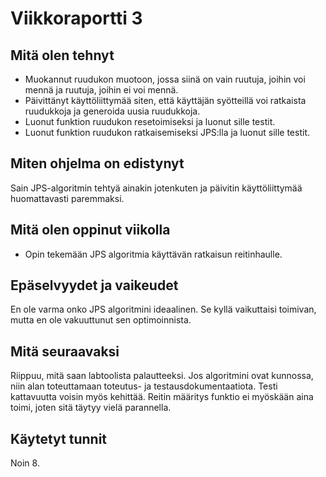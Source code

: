 # Viikkoraportti 3
## Mitä olen tehnyt
- Muokannut ruudukon muotoon, jossa siinä on vain ruutuja, joihin voi mennä ja ruutuja, joihin ei voi mennä.
- Päivittänyt käyttöliittymää siten, että käyttäjän syötteillä voi ratkaista ruudukkoja ja generoida uusia ruudukkoja.
- Luonut funktion ruudukon resetoimiseksi ja luonut sille testit.
- Luonut funktion ruudukon ratkaisemiseksi JPS:lla ja luonut sille testit.
## Miten ohjelma on edistynyt
Sain JPS-algoritmin tehtyä ainakin jotenkuten ja päivitin käyttöliittymää huomattavasti paremmaksi.
## Mitä olen oppinut viikolla
- Opin tekemään JPS algoritmia käyttävän ratkaisun reitinhaulle.
## Epäselvyydet ja vaikeudet
En ole varma onko JPS algoritmini ideaalinen. Se kyllä vaikuttaisi toimivan, mutta en ole vakuuttunut sen optimoinnista.
## Mitä seuraavaksi
Riippuu, mitä saan labtoolista palautteeksi. Jos algoritmini ovat kunnossa, niin alan toteuttamaan toteutus- ja testausdokumentaatiota. Testi kattavuutta voisin myös kehittää. Reitin määritys funktio ei myöskään aina toimi, joten sitä täytyy vielä parannella.
## Käytetyt tunnit
Noin 8.
